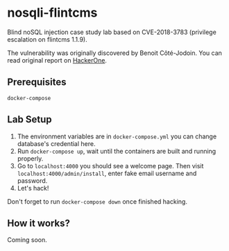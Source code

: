 # nosqli-flintcms

Blind noSQL injection case study lab based on CVE-2018-3783 (privilege escalation on flintcms 1.1.9).

The vulnerability was originally discovered by Benoit Côté-Jodoin. You can read original report on [HackerOne](https://hackerone.com/reports/386807).

## Prerequisites

```
docker-compose
```

## Lab Setup

1. The environment variables are in `docker-compose.yml` you can change database's credential here.
2. Run `docker-compose up`, wait until the containers are built and running properly.
3. Go to `localhost:4000` you should see a welcome page. Then visit `localhost:4000/admin/install`, enter fake email username and password.
4. Let's hack!

Don't forget to run `docker-compose down` once finished hacking.

## How it works?

Coming soon.